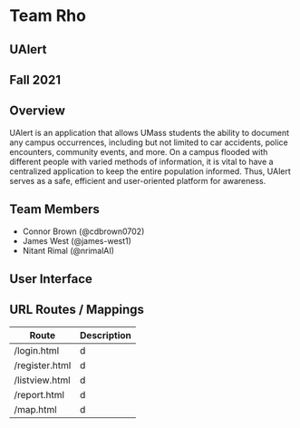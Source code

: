 # Team Rho
## UAlert
## Fall 2021

## Overview

UAlert is an application that allows UMass students the ability to document any campus occurrences, including but not limited to car accidents, police encounters, community events, and more. On a campus flooded with different people with varied methods of information, it is vital to have a centralized application to keep the entire population informed. Thus, UAlert serves as a safe, efficient and user-oriented platform for awareness.

## Team Members
* Connor Brown (@cdbrown0702)
* James West (@james-west1)
* Nitant Rimal (@nrimalAI)

## User Interface

## URL Routes / Mappings
| Route      | Description |
| ----------- | ----------- |
| /login.html  | d       |
| /register.html  | d       |
| /listview.html  | d       |
| /report.html  | d       |
| /map.html  | d       |
